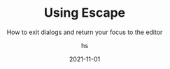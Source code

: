 ---
date: 2021-11-01
title: Using Escape
technologies: []
topics: [interface,tricks]
author: hs
subtitle: How to exit dialogs and return your focus to the editor 
thumbnail: ./thumbnail.png 
cardThumbnail: ./card.png 
shortVideo:
  poster: ./tip.png 
  url: https://youtu.be/nbcedEBc-mg
seealso:
  - title: (video) Editor Tips and Tricks in IntelliJ IDEA
    href: https://www.youtube.com/watch?v=JEpeHNsWIMk
leadin: | 
  Pressing **Escape** will dismiss the current dialog if there's one open and return your focus to the editor. If you open a tool window such as the Project Window and then press **Escape**, IntelliJ IDEA will return the focus to your editor but leave the Project Tool window open. 

---